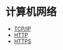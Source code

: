 # 计算机网络

* [TCP/IP](/chapters/network/tcp_ip.md)
* [HTTP](/chapters/network/http.md)
* [HTTPS](/chapters/network/https.md)
